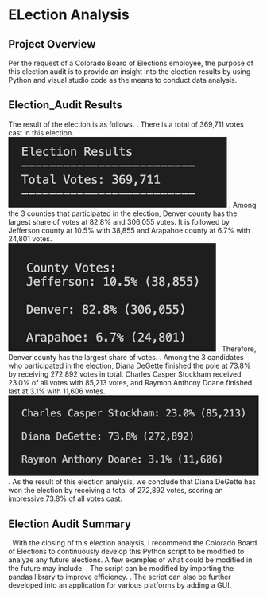 # ELection Analysis

## Project Overview

Per the request of a Colorado Board of Elections employee, the purpose of this election audit is to provide an insight into the election results by using Python and visual studio code as the means to conduct data analysis. 

## Election_Audit Results

The result of the election is as follows. 
. There is a total of 369,711 votes cast in this election.
![alt text](https://github.com/harryhua2021/Assignments/blob/ade80aa7738d04c1613372cd0e62d6920d559e34/Election_Analysis/Total_Votes.png)
. Among the 3 counties that participated in the election, Denver county has the largest share of votes at 82.8% and 306,055 votes. It is followed by Jefferson county at 10.5% with 38,855 and Arapahoe county at 6.7% with 24,801 votes. 
![alt text](https://github.com/harryhua2021/Assignments/blob/ade80aa7738d04c1613372cd0e62d6920d559e34/Election_Analysis/County_Votes.png)
. Therefore, Denver county has the largest share of votes.
. Among the 3 candidates who participated in the election, Diana DeGette finished the pole at 73.8% by receiving 272,892 votes in total. Charles Casper Stockham received 23.0% of all votes with 85,213 votes, and Raymon Anthony Doane finished last at 3.1% with 11,606 votes.
![alt text](https://github.com/harryhua2021/Assignments/blob/ade80aa7738d04c1613372cd0e62d6920d559e34/Election_Analysis/Candidate_Votes.png)
. As the result of this election analysis, we conclude that Diana DeGette has won the election by receiving a total of 272,892 votes, scoring an impressive 73.8% of all votes cast.

## Election Audit Summary
. With the closing of this election analysis, I recommend the Colorado Board of Elections to continuously develop this Python script to be modified to analyze any future elections. 
A few examples of what could be modified in the future may include:
. The script can be modified by importing the pandas library to improve efficiency.
. The script can also be further developed into an application for various platforms by adding a GUI. 
